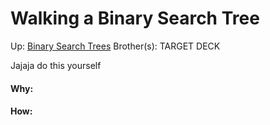 # Walking a Binary Search Tree

Up: [Binary Search Trees](binary_search_trees)
Brother(s):
TARGET DECK

Jajaja do this yourself





































#### Why:
#### How:









